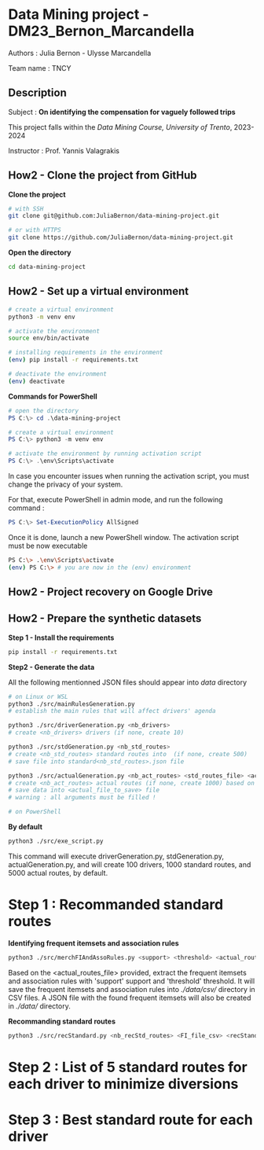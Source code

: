 # Data Mining project - DM23_Bernon_Marcandella

Authors : Julia Bernon - Ulysse Marcandella

Team name : TNCY

## Description
Subject : 
**On identifying the compensation for vaguely followed trips**

This project falls within the *Data Mining Course, University of Trento*, 2023-2024

Instructor : Prof. Yannis Valagrakis


## How2 - Clone the project from GitHub

**Clone the project**

```sh
# with SSH
git clone git@github.com:JuliaBernon/data-mining-project.git

# or with HTTPS
git clone https://github.com/JuliaBernon/data-mining-project.git
```

**Open the directory**

```bash
cd data-mining-project
```

## How2 - Set up a virtual environment
```bash
# create a virtual environment
python3 -m venv env

# activate the environment
source env/bin/activate

# installing requirements in the environment
(env) pip install -r requirements.txt

# deactivate the environment
(env) deactivate
```

**Commands for PowerShell**

```powershell
# open the directory
PS C:\> cd .\data-mining-project

# create a virtual environment
PS C:\> python3 -m venv env

# activate the environment by running activation script
PS C:\> .\env\Scripts\activate
```

In case you encounter issues when running the activation script, you must change the privacy of your system.

For that, execute PowerShell in admin mode, and run the following command : 

```powershell
PS C:\> Set-ExecutionPolicy AllSigned
```

Once it is done, launch a new PowerShell window. The activation script must be now executable

```bash
PS C:\> .\env\Scripts\activate
(env) PS C:\> # you are now in the (env) environment
```


## How2 - Project recovery on Google Drive


## How2 - Prepare the synthetic datasets

**Step 1 - Install the requirements**
```sh
pip install -r requirements.txt
```

**Step2 - Generate the data**

All the following mentionned JSON files should appear into *data* directory

```sh
# on Linux or WSL
python3 ./src/mainRulesGeneration.py
# establish the main rules that will affect drivers' agenda

python3 ./src/driverGeneration.py <nb_drivers>
# create <nb_drivers> drivers (if none, create 10)

python3 ./src/stdGeneration.py <nb_std_routes>
# create <nb_std_routes> standard routes into  (if none, create 500)
# save file into standard<nb_std_routes>.json file

python3 ./src/actualGeneration.py <nb_act_routes> <std_routes_file> <actual_file_to_save>  
# create <nb_act_routes> actual routes (if none, create 1000) based on <std_routes_file> file
# save data into <actual_file_to_save> file
# warning : all arguments must be filled !

# on PowerShell
```


**By default**
```sh
python3 ./src/exe_script.py
```

This command will execute driverGeneration.py, stdGeneration.py, actualGeneration.py, and will create 100 drivers, 1000 standard routes, and 5000 actual routes, by default.


# Step 1 : Recommanded standard routes

**Identifying frequent itemsets and association rules**

```sh
python3 ./src/merchFIAndAssoRules.py <support> <threshold> <actual_routes_file> <FI_to_save_csv> <assoRules_to_save_csv> <FI_to_save_json>
```
Based on the <actual_routes_file> provided, extract the frequent itemsets and association rules with 'support' support and 'threshold' threshold.
It will save the frequent itemsets and association rules into *./data/csv/* directory in CSV files. A JSON file with the found frequent itemsets will also be created in *./data/* directory.

**Recommanding standard routes**
```sh
python3 ./src/recStandard.py <nb_recStd_routes> <FI_file_csv> <recStandard_file_to_save>
```


# Step 2 : List of 5 standard routes for each driver to minimize diversions

# Step 3 : Best standard route for each driver

